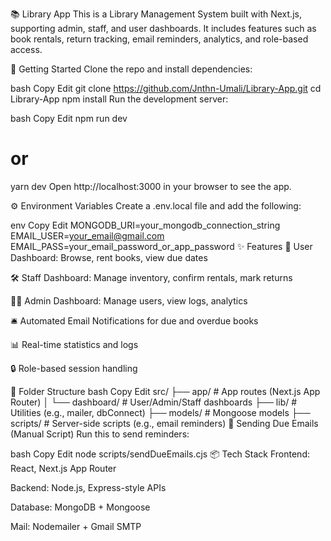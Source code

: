 📚 Library App
This is a Library Management System built with Next.js, supporting admin, staff, and user dashboards. It includes features such as book rentals, return tracking, email reminders, analytics, and role-based access.

🚀 Getting Started
Clone the repo and install dependencies:

bash
Copy
Edit
git clone https://github.com/Jnthn-Umali/Library-App.git
cd Library-App
npm install
Run the development server:

bash
Copy
Edit
npm run dev
# or
yarn dev
Open http://localhost:3000 in your browser to see the app.

⚙️ Environment Variables
Create a .env.local file and add the following:

env
Copy
Edit
MONGODB_URI=your_mongodb_connection_string
EMAIL_USER=your_email@gmail.com
EMAIL_PASS=your_email_password_or_app_password
✨ Features
📖 User Dashboard: Browse, rent books, view due dates

🛠️ Staff Dashboard: Manage inventory, confirm rentals, mark returns

🧑‍💼 Admin Dashboard: Manage users, view logs, analytics

🛎️ Automated Email Notifications for due and overdue books

📊 Real-time statistics and logs

🔒 Role-based session handling

📁 Folder Structure
bash
Copy
Edit
src/
├── app/             # App routes (Next.js App Router)
│   └── dashboard/   # User/Admin/Staff dashboards
├── lib/             # Utilities (e.g., mailer, dbConnect)
├── models/          # Mongoose models
├── scripts/         # Server-side scripts (e.g., email reminders)
📨 Sending Due Emails (Manual Script)
Run this to send reminders:

bash
Copy
Edit
node scripts/sendDueEmails.cjs
📦 Tech Stack
Frontend: React, Next.js App Router

Backend: Node.js, Express-style APIs

Database: MongoDB + Mongoose

Mail: Nodemailer + Gmail SMTP
